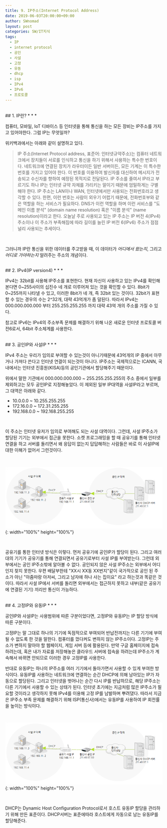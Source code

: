 ```yaml
---
title: 9. IP주소(Internet Protocol Address)
date: 2019-06-03T20:00:00+09:00
author: SWnomad
layout: post
categories: SW/IT지식
tags:
  - IP
  - internet protocol
  - 공인
  - 사설
  - 고정
  - 유동
  - dhcp
  - isp
  - IPv4
  - IPv6
  - 프로토콜
---
```


<br>
## 1. IP란?
* * *

컴퓨터, 모바일, IoT 디바이스 등 인터넷을 통해 통신을 하는 모든 장비는 IP주소를 가지고 있어야한다. 그럼 IP는 무엇일까?

위키백과에서는 아래와 같이 설명하고 있다.

> IP 주소(Internet Protocol address, 표준어: 인터넷규약주소)는 컴퓨터 네트워크에서 장치들이 서로를 인식하고 통신을 하기 위해서 사용하는 특수한 번호이다. 네트워크에 연결된 장치가 라우터이든 일반 서버이든, 모든 기계는 이 특수한 번호를 가지고 있어야 한다. 이 번호를 이용하여 발신자를 대신하여 메시지가 전송되고 수신자를 향하여 예정된 목적지로 전달된다. IP 주소를 줄여서 IP라고 부르기도 하나 IP는 인터넷 규약 자체를 가리키는 말이기 때문에 엄밀하게는 구별해야 한다.
IP 주소는 LAN이나 WAN, 인터넷에서만 사용되는 전화번호라고 생각할 수 있다. 한편, 이런 번호는 사람이 외우기 어렵기 때문에, 전화번호부와 같은 역할을 하는 서비스가 필요하다. DNS가 이런 역할을 하며 이런 서비스를 "도메인 이름 분석" (domain name resolution) 혹은 "이름 분석" (name resolution)이라고 한다.
오늘날 주로 사용되고 있는 IP 주소는 IP 버전 4(IPv4) 주소이나 이 주소가 부족해짐에 따라 길이를 늘린 IP 버전 6(IPv6) 주소가 점점 널리 사용되는 추세이다.

<br>

그러니까 IP란 통신을 위한 데이터를 주고받을 때, 이 데이터가 _어디에서 왔는지_, 그리고 _어디로 가야하는지_ 알려주는 주소의 개념이다.

<br>
## 2. IPv4(IP version4)
* * *

IPv4는 32bit를 사용해 IP주소를 표현한다. 현재 자신이 사용하고 있는 IPv4를 확인해본다면 0~255사이의 십진수 네 개로 이루어져 있는 것을 확인할 수 있다. 8bit가 0~255까지 나타낼 수 있고, 이러한 8bit가 네 개, 즉 32bit 있는 것이다. 32bit가 표현할 수 있는 경우의 수는 2^32개, 대략 43억개가 좀 덜된다. 따라서 IPv4는 000.000.000.000 부터 255.255.255.255 까지 대략 43억 개의 주소를 가질 수 있다.

참고로 IPv6는 IPv4의 주소부족 문제를 해결하기 위해 나온 새로운 인터넷 프로토콜 버전6로서, 64bit 주소체계를 사용한다.

<br>
## 3. 공인IP와 사설IP
* * *

IPv4 주소는 우리가 임의로 부여할 수 있는것이 아니기때문에 43억개의 IP 중에서 아무거나 가져다 쓴다고 인터넷 연결이 되는것이 아니다. IP주소는 국제적으로는 ICANN, 국내에서는 인터넷 진흥원(KISA)등의 공인기관에서 할당해주기 때문이다.

위에서 말한 기관에서 000.000.000.000 ~ 255.255.255.255의 주소 중에서 일부를 제외하고는 모두 공인IP로 지정해놓았다. 이 제외된 일부 IP대역을 사설IP라고 부르며, 그 대역은 아래와 같다.

* 10.0.0.0 ~ 10.255.255.255
* 172.16.0.0 ~ 172.31.255.255
* 192.168.0.0 ~ 192.168.255.255

<br>

이 주소는 인터넷 유저가 임의로 부여해도 되는 사설 대역이다. 그런데, 사설 IP주소가 할당된 기기는 외부에서 접근을 못한다. 소켓 프로그래밍을 할 때 공유기를 통해 인터넷 연결을 하고 서버를 돌리면서 왜 응답이 없는지 답답해하는 사람들은 바로 이 사설IP에 대한 이해가 없어서 그런것이다.

<br>

![9-1](/images/sw_interview/9-1.png){: width="100%" height="100%"}

<br>

공유기를 통한 인터넷 방식은 이렇다. 먼저 공유기에 공인IP가 할당이 된다. 그리고 여러대의 기기가 공유기를 통해 연결되면서 공유기로부터 사설 IP를 부여받는다. 그런데 외부에서는 공인 IP주소밖에 알아볼 수 없다. 공인되지 않은 사설 IP주소는 외부에서 어디인지 찾지 못한다. 우편 배달부한테 "XX시 XX동 XX번지"같이 국가적으로 공인 된 주소가 아닌 "아줌마랑 아저씨, 그리고 남자애 하나 사는 집이요" 라고 하는것과 똑같은 것이다. 따라서 사설 IP에서 서버를 돌리면 외부에서는 접근하지 못하고 내부(같은 공유기에 연결된 기기) 끼리만 통신이 가능하다.

<br>
## 4. 고정IP와 유동IP
* * *

공인IP와 사설IP는 사용범위에 따른 구분이었다면, 고정IP와 유동IP는 IP 할당 방식에 따른 구분이다.

고정IP는 말 그대로 하나의 기기에 독점적으로 부여되어 반납전까지는 다른 기기에 부여될 수 없도록 한 것을 말한다. 컴퓨터를 껐다켜도 변하지 않는 IP주소이다. 고정IP는 주소가 변하지 말아야 할 웹페이지, 게임 서버 등에 활용된다. 만약 구글 홈페이지에 접속하려는데, 혹은 내가 자료를 저장해놓은 클라우드 서버에 접속을 하려는데 IP주소가 계속해서 바뀌면 안되므로 이러한 경우 고정IP를 사용한다.

반대로 유동IP는 하나의 IP주소를 여러 기기에서 돌아가면서 사용할 수 있게 부여한 방식이다. 유동IP를 사용하는 네트워크에 연결하는 순간 DHCP에 의해 남아있는 IP가 자동으로 할당된다. 그리고 인터넷을 벗어나는 순간 다시 IP를 반납하므로, 해당 IP주소는 다른 기기에서 사용할 수 있는 상태가 된다. 인터넷 초기에는 지금처럼 많은 IP주소가 필요할 것이라고 생각하지 못해 IPv4를 이용해 고정 IP를 남발하며 뿌려댔다. 따라서 지금은 IP주소 부족 문제를 해결하기 위해 ISP(통신사)에서는 유동IP를 사용하여 IP 회전률을 높이는 방식이다.

<br>

![9-1](/images/sw_interview/9-1.png){: width="100%" height="100%"}

<br>

DHCP는 Dynamic Host Configuration Protocol로서 호스트 유동IP 할당을 관리하기 위해 만든 표준이다. DHCP서버는 표준에따라 호스트에게 자동으로 남는 유동IP를 할당해준다.